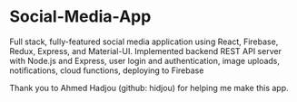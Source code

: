 # Social-Media-App
Full stack, fully-featured social media application using React, Firebase, Redux, Express, and Material-UI.  Implemented backend REST API server with Node.js and Express, user login and authentication, image uploads, notifications, cloud functions, deploying to Firebase

Thank you to Ahmed Hadjou (github: hidjou) for helping me make this app.
